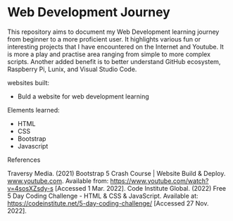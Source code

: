 # Web Development Journey

This repository aims to document my Web Development learning journey from beginner to a more proficient user. 
It highlights various fun or interesting projects that I have encountered on the Internet and Youtube.
It is more a play and practise area ranging from simple to more complex scripts.
Another added benefit is to better understand GitHub ecosystem, Raspberry Pi, Lunix, and Visual Studio Code.

websites built:
* Buld a website for web development learning

Elements learned:
* HTML
* CSS
* Bootstrap
* Javascript



References

Traversy Media. (2021) Bootstrap 5 Crash Course | Website Build & Deploy. www.youtube.com. Available from: https://www.youtube.com/watch?v=4sosXZsdy-s [Accessed 1 Mar. 2022].
‌Code Institute Global. (2022) Free 5 Day Coding Challenge - HTML & CSS & JavaScript. Available at: https://codeinstitute.net/5-day-coding-challenge/ [Accessed 27 Nov. 2022].
